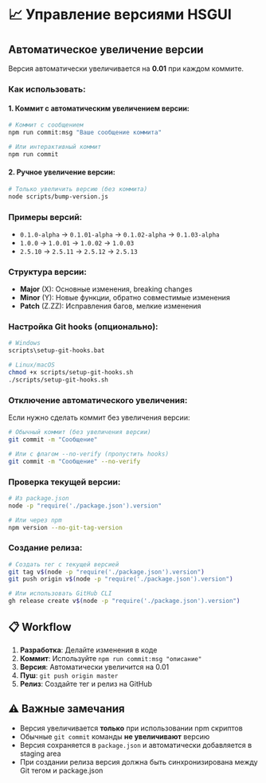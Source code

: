 # 📈 Управление версиями HSGUI

## Автоматическое увеличение версии

Версия автоматически увеличивается на **0.01** при каждом коммите.

### Как использовать:

#### 1. Коммит с автоматическим увеличением версии:
```bash
# Коммит с сообщением
npm run commit:msg "Ваше сообщение коммита"

# Или интерактивный коммит
npm run commit
```

#### 2. Ручное увеличение версии:
```bash
# Только увеличить версию (без коммита)
node scripts/bump-version.js
```

### Примеры версий:

- `0.1.0-alpha` → `0.1.01-alpha` → `0.1.02-alpha` → `0.1.03-alpha`
- `1.0.0` → `1.0.01` → `1.0.02` → `1.0.03`
- `2.5.10` → `2.5.11` → `2.5.12` → `2.5.13`

### Структура версии:

- **Major** (X): Основные изменения, breaking changes
- **Minor** (Y): Новые функции, обратно совместимые изменения  
- **Patch** (Z.ZZ): Исправления багов, мелкие изменения

### Настройка Git hooks (опционально):

```bash
# Windows
scripts\setup-git-hooks.bat

# Linux/macOS
chmod +x scripts/setup-git-hooks.sh
./scripts/setup-git-hooks.sh
```

### Отключение автоматического увеличения:

Если нужно сделать коммит без увеличения версии:

```bash
# Обычный коммит (без увеличения версии)
git commit -m "Сообщение"

# Или с флагом --no-verify (пропустить hooks)
git commit -m "Сообщение" --no-verify
```

### Проверка текущей версии:

```bash
# Из package.json
node -p "require('./package.json').version"

# Или через npm
npm version --no-git-tag-version
```

### Создание релиза:

```bash
# Создать тег с текущей версией
git tag v$(node -p "require('./package.json').version")
git push origin v$(node -p "require('./package.json').version")

# Или использовать GitHub CLI
gh release create v$(node -p "require('./package.json').version")
```

## 📋 Workflow

1. **Разработка**: Делайте изменения в коде
2. **Коммит**: Используйте `npm run commit:msg "описание"`
3. **Версия**: Автоматически увеличится на 0.01
4. **Пуш**: `git push origin master`
5. **Релиз**: Создайте тег и релиз на GitHub

## ⚠️ Важные замечания

- Версия увеличивается **только** при использовании npm скриптов
- Обычные `git commit` команды **не увеличивают** версию
- Версия сохраняется в `package.json` и автоматически добавляется в staging area
- При создании релиза версия должна быть синхронизирована между Git тегом и package.json
